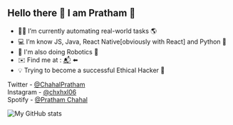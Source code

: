 ## Hello there 👋 I am Pratham 🤠

- 👨‍💻 I’m currently automating real-world tasks 🌎
- 💻 I’m know JS, Java, React Native[obviously with React] and Python 🐍
- 🔌 I'm also doing Robotics 🤖
- ✉️ Find me at : [📬](mailto:prathamchahal@gmail.com) ⬅️
- 💡 Trying to become a successful Ethical Hacker 👾

Twitter - [@ChahalPratham](https://twitter.com/ChahalPratham)
<br/>
Instagram - [@chxhxl06](https://www.instagram.com/chxhxl_06/)
<br/>
Spotify - [@Pratham Chahal](https://open.spotify.com/user/zq4cvtlej38cg0cvmztf9wayq)

![My GitHub stats](https://github-readme-stats.vercel.app/api?username=Prathamveer&theme=outrun&show_icons=true)
